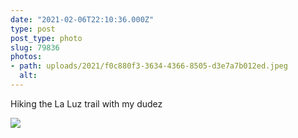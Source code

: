 ```yaml
---
date: "2021-02-06T22:10:36.000Z"
type: post 
post_type: photo
slug: 79836
photos: 
- path: uploads/2021/f0c880f3-3634-4366-8505-d3e7a7b012ed.jpeg
  alt: 
---
```

Hiking the La Luz trail with my dudez 


![](/uploads/2021/f0c880f3-3634-4366-8505-d3e7a7b012ed.jpeg)
